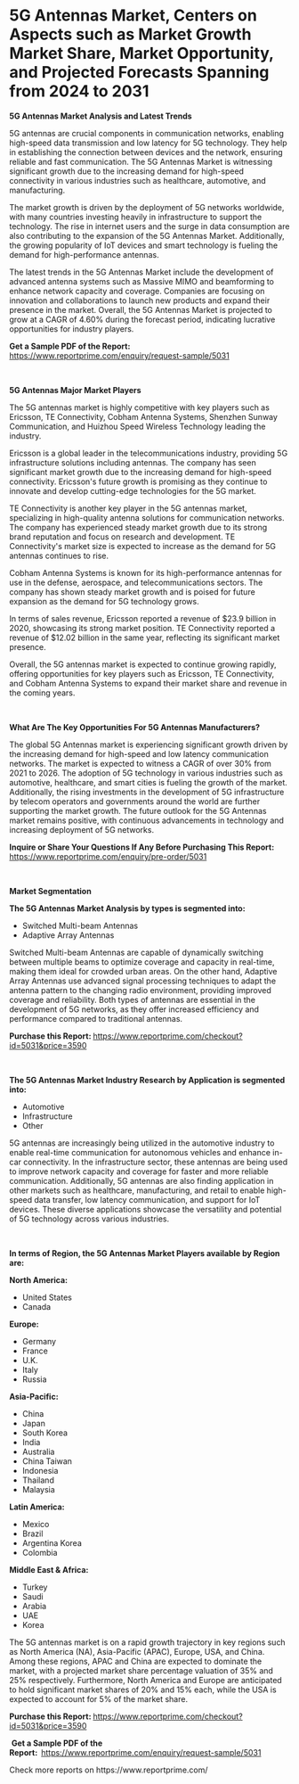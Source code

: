 <p><h1>5G Antennas Market, Centers on Aspects such as Market Growth Market Share, Market Opportunity, and Projected Forecasts Spanning from 2024 to 2031</h1></p><p><strong>5G Antennas Market Analysis and Latest Trends</strong></p>
<p><p>5G antennas are crucial components in communication networks, enabling high-speed data transmission and low latency for 5G technology. They help in establishing the connection between devices and the network, ensuring reliable and fast communication. The 5G Antennas Market is witnessing significant growth due to the increasing demand for high-speed connectivity in various industries such as healthcare, automotive, and manufacturing.</p><p>The market growth is driven by the deployment of 5G networks worldwide, with many countries investing heavily in infrastructure to support the technology. The rise in internet users and the surge in data consumption are also contributing to the expansion of the 5G Antennas Market. Additionally, the growing popularity of IoT devices and smart technology is fueling the demand for high-performance antennas.</p><p>The latest trends in the 5G Antennas Market include the development of advanced antenna systems such as Massive MIMO and beamforming to enhance network capacity and coverage. Companies are focusing on innovation and collaborations to launch new products and expand their presence in the market. Overall, the 5G Antennas Market is projected to grow at a CAGR of 4.60% during the forecast period, indicating lucrative opportunities for industry players.</p></p>
<p><strong>Get a Sample PDF of the Report:&nbsp;</strong> <a href="https://www.reportprime.com/enquiry/request-sample/5031">https://www.reportprime.com/enquiry/request-sample/5031</a></p>
<p>&nbsp;</p>
<p><strong>5G Antennas Major Market Players</strong></p>
<p><p>The 5G antennas market is highly competitive with key players such as Ericsson, TE Connectivity, Cobham Antenna Systems, Shenzhen Sunway Communication, and Huizhou Speed Wireless Technology leading the industry.</p><p>Ericsson is a global leader in the telecommunications industry, providing 5G infrastructure solutions including antennas. The company has seen significant market growth due to the increasing demand for high-speed connectivity. Ericsson's future growth is promising as they continue to innovate and develop cutting-edge technologies for the 5G market.</p><p>TE Connectivity is another key player in the 5G antennas market, specializing in high-quality antenna solutions for communication networks. The company has experienced steady market growth due to its strong brand reputation and focus on research and development. TE Connectivity's market size is expected to increase as the demand for 5G antennas continues to rise.</p><p>Cobham Antenna Systems is known for its high-performance antennas for use in the defense, aerospace, and telecommunications sectors. The company has shown steady market growth and is poised for future expansion as the demand for 5G technology grows.</p><p>In terms of sales revenue, Ericsson reported a revenue of $23.9 billion in 2020, showcasing its strong market position. TE Connectivity reported a revenue of $12.02 billion in the same year, reflecting its significant market presence.</p><p>Overall, the 5G antennas market is expected to continue growing rapidly, offering opportunities for key players such as Ericsson, TE Connectivity, and Cobham Antenna Systems to expand their market share and revenue in the coming years.</p></p>
<p>&nbsp;</p>
<p><strong>What Are The Key Opportunities For 5G Antennas Manufacturers?</strong></p>
<p><p>The global 5G Antennas market is experiencing significant growth driven by the increasing demand for high-speed and low latency communication networks. The market is expected to witness a CAGR of over 30% from 2021 to 2026. The adoption of 5G technology in various industries such as automotive, healthcare, and smart cities is fueling the growth of the market. Additionally, the rising investments in the development of 5G infrastructure by telecom operators and governments around the world are further supporting the market growth. The future outlook for the 5G Antennas market remains positive, with continuous advancements in technology and increasing deployment of 5G networks.</p></p>
<p><strong>Inquire or Share Your Questions If Any Before Purchasing This Report:</strong> <a href="https://www.reportprime.com/enquiry/pre-order/5031">https://www.reportprime.com/enquiry/pre-order/5031</a></p>
<p>&nbsp;</p>
<p><strong>Market Segmentation</strong></p>
<p><strong>The 5G Antennas Market Analysis by types is segmented into:</strong></p>
<p><ul><li>Switched Multi-beam Antennas</li><li>Adaptive Array Antennas</li></ul></p>
<p><p>Switched Multi-beam Antennas are capable of dynamically switching between multiple beams to optimize coverage and capacity in real-time, making them ideal for crowded urban areas. On the other hand, Adaptive Array Antennas use advanced signal processing techniques to adapt the antenna pattern to the changing radio environment, providing improved coverage and reliability. Both types of antennas are essential in the development of 5G networks, as they offer increased efficiency and performance compared to traditional antennas.</p></p>
<p><strong>Purchase this Report:&nbsp;</strong><a href="https://www.reportprime.com/checkout?id=5031&price=3590">https://www.reportprime.com/checkout?id=5031&price=3590</a></p>
<p>&nbsp;</p>
<p><strong>The 5G Antennas Market Industry Research by Application is segmented into:</strong></p>
<p><ul><li>Automotive</li><li>Infrastructure</li><li>Other</li></ul></p>
<p><p>5G antennas are increasingly being utilized in the automotive industry to enable real-time communication for autonomous vehicles and enhance in-car connectivity. In the infrastructure sector, these antennas are being used to improve network capacity and coverage for faster and more reliable communication. Additionally, 5G antennas are also finding application in other markets such as healthcare, manufacturing, and retail to enable high-speed data transfer, low latency communication, and support for IoT devices. These diverse applications showcase the versatility and potential of 5G technology across various industries.</p></p>
<p>&nbsp;</p>
<p><strong>In terms of Region, the 5G Antennas Market Players available by Region are:</strong></p>
<p>
    <p> <strong> North America: </strong>
        <ul>
            <li>United States</li>
            <li>Canada</li>
        </ul>
        </p> 
    <p> <strong> Europe: </strong>
        <ul>
            <li>Germany</li>
            <li>France</li>
            <li>U.K.</li>
            <li>Italy</li>
            <li>Russia</li>
        </ul>
        </p> 
    <p> <strong> Asia-Pacific: </strong>
        <ul>
            <li>China</li>
            <li>Japan</li>
            <li>South Korea</li>
            <li>India</li>
            <li>Australia</li>
            <li>China Taiwan</li>
            <li>Indonesia</li>
            <li>Thailand</li>
            <li>Malaysia</li>
        </ul>
        </p> 
    <p> <strong> Latin America: </strong>
        <ul>
            <li>Mexico</li>
            <li>Brazil</li>
            <li>Argentina Korea</li>
            <li>Colombia</li>
        </ul>
        </p> 
    <p> <strong> Middle East & Africa: </strong>
        <ul>
            <li>Turkey</li>
            <li>Saudi</li>
            <li>Arabia</li>
            <li>UAE</li>
            <li>Korea</li>
        </ul>
    </p>
    </p>
<p><p>The 5G antennas market is on a rapid growth trajectory in key regions such as North America (NA), Asia-Pacific (APAC), Europe, USA, and China. Among these regions, APAC and China are expected to dominate the market, with a projected market share percentage valuation of 35% and 25% respectively. Furthermore, North America and Europe are anticipated to hold significant market shares of 20% and 15% each, while the USA is expected to account for 5% of the market share.</p></p>
<p><strong>Purchase this Report: </strong><a href="https://www.reportprime.com/checkout?id=5031&price=3590">https://www.reportprime.com/checkout?id=5031&price=3590</a></p>
<p>&nbsp;<strong>Get a Sample PDF of the Report:&nbsp;&nbsp;</strong><a href="https://www.reportprime.com/enquiry/request-sample/5031">https://www.reportprime.com/enquiry/request-sample/5031</a></p>
<p><strong></strong></p>
<p>Check more reports on https://www.reportprime.com/</p>
